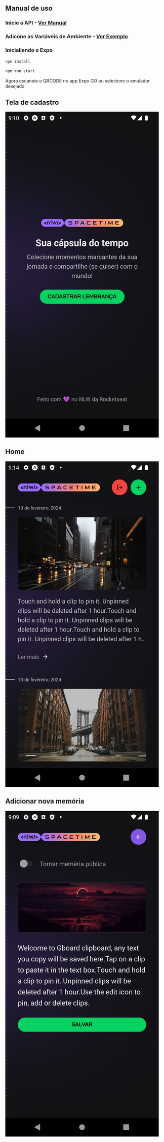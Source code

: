 ## Manual de uso
### Inicie a API - [Ver Manual](https://github.com/rodolfosouzamenezes/nlw-spacetime/blob/master/server)
### Adicone as Variáveis de Ambiente - [Ver Exemplo](https://github.com/rodolfosouzamenezes/nlw-spacetime/blob/master/mobile/.env.example)
### Inicialiando o Expo
```sh
npm install
```
```sh
npm run start
```
Agora escaneie o QRCODE no app Expo GO ou selecione o emulador desejado

## Tela de cadastro
![Home Page](../docs/unauth-mobile.png)
## Home
![Home Page](../docs/home-mobile.png)
## Adicionar nova memória
![Home Page](../docs/new-memory-mobile.png)
